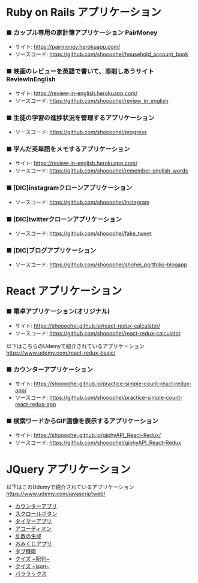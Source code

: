 # Ruby on Rails アプリケーション
### ■ カップル専用の家計簿アプリケーション PairMoney
- サイト: https://pairmoney.herokuapp.com/
- ソースコード: https://github.com/shoooohei/household_account_book

### ■ 映画のレビューを英語で書いて、添削しあうサイト ReviewInEnglish
- サイト: https://review-in-english.herokuapp.com/
- ソースコード: https://github.com/shoooohei/review_in_english

### ■ 生徒の学習の進捗状況を管理するアプリケーション
- ソースコード: https://github.com/shoooohei/progress

### ■ 学んだ英単語をメモするアプリケーション
- サイト: https://review-in-english.herokuapp.com/
- ソースコード: https://github.com/shoooohei/remember-english-words

### ■ [DIC]instagramクローンアプリケーション
- ソースコード: https://github.com/shoooohei/instagram

### ■ [DIC]twitterクローンアプリケーション
- ソースコード: https://github.com/shoooohei/fake_tweet

### ■ [DIC]ブログアプリケーション
- ソースコード: https://github.com/shoooohei/shohei_portfolio-blogapp

# React アプリケーション
### ■ 電卓アプリケーション(オリジナル)
- サイト: https://shoooohei.github.io/react-redux-calculator/
- ソースコード: https://github.com/shoooohei/react-redux-calculator

以下はこちらのUdemyで紹介されているアプリケーション  
https://www.udemy.com/react-redux-basic/  

### ■ カウンターアプリケーション
- サイト: https://shoooohei.github.io/practice-simple-count-react-redux-app/
- ソースコード: https://github.com/shoooohei/practice-simple-count-react-redux-app

### ■ 検索ワードからGIF画像を表示するアプリケーション
- サイト: https://shoooohei.github.io/giphyAPI_React-Redux/
- ソースコード: https://github.com/shoooohei/giphyAPI_React-Redux

# JQuery アプリケーション
以下はこのUdemyで紹介されているアプリケーション    
https://www.udemy.com/javascriptweb/  

- [カウンターアプリ](https://shoooohei.github.io/javascript/counter_app/)
- [スクロールボタン](https://shoooohei.github.io/javascript/scroll_button/)
- [タイマーアプリ](https://shoooohei.github.io/javascript/timer_app/)
- [アコーディオン](https://shoooohei.github.io/javascript/accordion)
- [乱数の生成](https://shoooohei.github.io/javascript/random_number)
- [おみくじアプリ](https://shoooohei.github.io/javascript/omikuji_app)
- [タブ機能](https://shoooohei.github.io/javascript/tab)
- [クイズ \~配列\~](https://shoooohei.github.io/javascript/quiz_app_array)
- [クイズ \~json\~](https://shoooohei.github.io/javascript/quiz_app_json)
- [パララックス](https://shoooohei.github.io/javascript/parallax)
